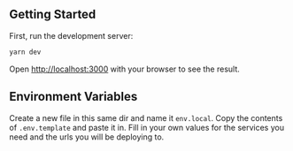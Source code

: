 
## Getting Started

First, run the development server:

```bash
yarn dev
```

Open [http://localhost:3000](http://localhost:3000) with your browser to see the result.

## Environment Variables

Create a new file in this same dir and name it `env.local`. Copy the contents of `.env.template` and paste it in. Fill in your own values for the services you need and the urls you will be deploying to.
